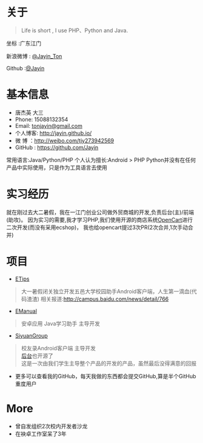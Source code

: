 关于
===

> Life is short , I use PHP、Python and Java.


坐标 :广东江门 

新浪微博 : [@Jayin_Ton](http://weibo.com/tjy273942569) 

Github :[@Jayin](https://github.com/Jayin) 


基本信息
===
* 唐杰英 大三
* Phone: 15088132354
* Email: tonjayin@gmail.com
* 个人博客: http://jayin.github.io/
*  微  博 ：http://weibo.com/tjy273942569
*  GitHub : https://github.com/Jayin

常用语言:Java/Python/PHP
个人认为擅长:Android > PHP
Python并没有在任何产品中实际使用，只是作为工具语言去使用

实习经历
===
就在刚过去大二暑假，我在一江门创业公司做外贸商城的开发,负责后台(主)/前端(助攻)。
因为实习的需要,我才学习PHP,我们使用开源的商店系统[OpenCart](https://github.com/opencart/opencart)进行二次开发(而没有采用ecshop)，
我也给opencart提过3次PR(2次合并,1次手动合并)

 

项目
===
* [ETips](http://etips.github.io/) 
>大一暑假闭关独立开发五邑大学校园助手Android客户端，人生第一滴血(代码渣渣)
>相关报道:http://campus.baidu.com/news/detail/766

* [EManual](http://emanual.github.io/)
>安卓应用 Java学习助手 主导开发

* [SiyuanGroup](https://github.com/Jayin/SiyuanGroup)
> 校友录Android客户端 主导开发  
> [后台](https://github.com/node-fun/siyuan)也开源了  
> 这是一次由我们学生主导整个产品的开发的产品，虽然最后没得满意的回报  

* 更多可以查看我的GitHub，每天我做的东西都会提交GitHub,算是半个GitHub重度用户

More
===
* 曾自发组织2次校内开发者沙龙
* 在袂卓工作室呆了3年
